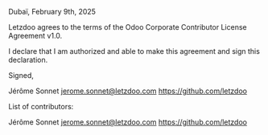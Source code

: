 Dubaï, February 9th, 2025

Letzdoo agrees to the terms of the Odoo Corporate Contributor License Agreement v1.0.

I declare that I am authorized and able to make this agreement and sign this declaration.

Signed,

Jérôme Sonnet jerome.sonnet@letzdoo.com https://github.com/letzdoo

List of contributors:

Jérôme Sonnet jerome.sonnet@letzdoo.com https://github.com/letzdoo
